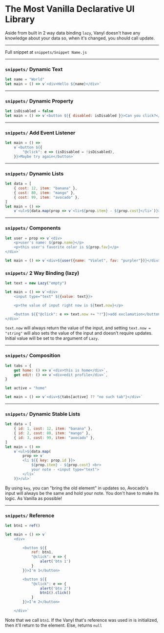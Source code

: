 # The Most Vanilla Declarative UI Library

Aside from built in 2 way data binding `lazy`, Vanyl doesn't have any knowledge about your data so, when it's changed, you should call update.

---

Full snippet at `snippets/Snippet Name.js`

---

### `snippets/` Dynamic Text

```js
let name = "World"
let main = () => v`<div>Hello ${name}</div>`
```

---

### `snippets/` Dynamic Property

```js
let isDisabled = false
let main = () => v`<button ${{ disabled: isDisabled }}>Can you click?</button>`
```

---

### `snippets/` Add Event Listener

```js
let main = () =>
	v`<button ${{
		"@click": e => (isDisabled = !isDisabled),
	}}>Maybe try again</button>`
```

---

### `snippets/` Dynamic Lists

```js
let data = [
	{ cost: 12, item: "banana" },
	{ cost: 80, item: "mango" },
	{ cost: 99, item: "avocado" },
]
let main = () =>
	v`<ul>${data.map(prop => v`<li>${prop.item} - ${prop.cost}</li>`)}>/ul>`
```

---

### `snippets/` Components

```js
let user = prop => v`<div>
	<p>user's name: ${prop.name}</p>
	<p>this user's favorite color is ${prop.fav}</p>
</div>`

let main = () => v`<div>${user({name: "Violet", fav: "purpler"})}</div>`
```

### `snippets/` 2 Way Binding (lazy)

```js
let text = new Lazy("empty")

let main = () => v`<div>
	<input type="text" ${{value: text}}>

	<p>the value of input right now is ${text.now}</p>

	<button ${{"@click": e => text.now += "!"}}>add exclamation</button>
</div>`
```
`text.now` will always return the value of the input, and setting `text.now = "string"` 
will also sets the value of the input and doesn't require updates.
Initial value will be set to the argument of `Lazy`.

---

### `snippets/` Composition

```js
let tabs = {
	get home: () => v`<div>this is home</div>`,
	get edit: () => v`<div>edit profile</div>`,
}

let active = "home"

let main = () => v`<div>${tabs[active] ?? "no such tab"}</div>`
```

---

### `snippets/` Dynamic Stable Lists

```js
let data = [
	{ id: 1, cost: 12, item: "banana" },
	{ id: 2, cost: 80, item: "mango" },
	{ id: 3, cost: 99, item: "avocado" },
]
let main = () =>
	v`<ul>${data.map(
		prop => v`
		<li ${{ key: prop.id }}>
			${prop.item} - ${prop.cost} <br>
			your note - <input type="text">
		</li>`
	)}>/ul>`
```

By using `key`, you can "bring the old element" in updates so, Avocado's input
will always be the same and hold your note. You don't have to make its logic.
As Vanilla as possible!

---

### `snippets/` Reference

```js
let btn1 = ref()

let main = () => v`
	<div>

		<button ${{
			ref: btn1,
			"@click": e => {
				alert('btn 1')
			}
		}}>I'm 1</button>

		<button ${{
			"@click": e => {
				alert('btn 2')
				btn1().click()
			}
		}}>I'm 2</button>

	</div>`
```

Note that we call `btn1`. If the Vanyl that's reference was used in is initialized, 
then it'll return to the element. Else, returns `null`